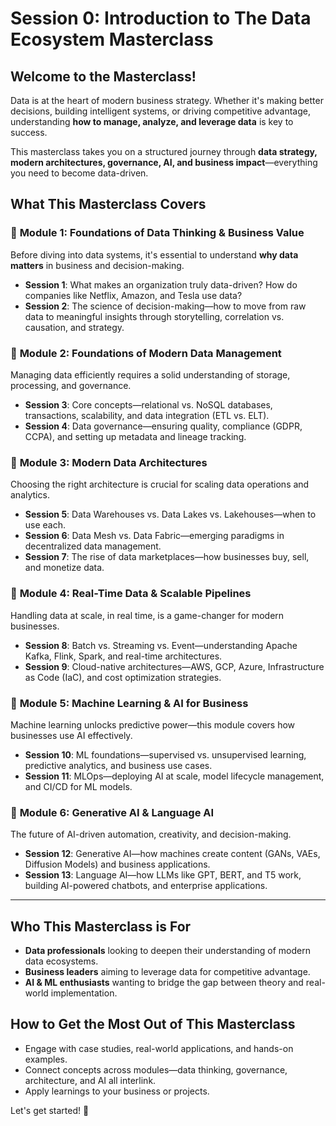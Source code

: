 # Session 0: Introduction to The Data Ecosystem Masterclass

## Welcome to the Masterclass!  

Data is at the heart of modern business strategy. Whether it's making better decisions, building intelligent systems, or driving competitive advantage, understanding **how to manage, analyze, and leverage data** is key to success.  

This masterclass takes you on a structured journey through **data strategy, modern architectures, governance, AI, and business impact**—everything you need to become data-driven.  

## What This Masterclass Covers  

### 📖 **Module 1: Foundations of Data Thinking & Business Value**  
Before diving into data systems, it's essential to understand **why data matters** in business and decision-making.  
- **Session 1**: What makes an organization truly data-driven? How do companies like Netflix, Amazon, and Tesla use data?  
- **Session 2**: The science of decision-making—how to move from raw data to meaningful insights through storytelling, correlation vs. causation, and strategy.  

### 📖 **Module 2: Foundations of Modern Data Management**  
Managing data efficiently requires a solid understanding of storage, processing, and governance.  
- **Session 3**: Core concepts—relational vs. NoSQL databases, transactions, scalability, and data integration (ETL vs. ELT).  
- **Session 4**: Data governance—ensuring quality, compliance (GDPR, CCPA), and setting up metadata and lineage tracking.  

### 📖 **Module 3: Modern Data Architectures**  
Choosing the right architecture is crucial for scaling data operations and analytics.  
- **Session 5**: Data Warehouses vs. Data Lakes vs. Lakehouses—when to use each.  
- **Session 6**: Data Mesh vs. Data Fabric—emerging paradigms in decentralized data management.  
- **Session 7**: The rise of data marketplaces—how businesses buy, sell, and monetize data.  

### 📖 **Module 4: Real-Time Data & Scalable Pipelines**  
Handling data at scale, in real time, is a game-changer for modern businesses.  
- **Session 8**: Batch vs. Streaming vs. Event—understanding Apache Kafka, Flink, Spark, and real-time architectures.  
- **Session 9**: Cloud-native architectures—AWS, GCP, Azure, Infrastructure as Code (IaC), and cost optimization strategies.  

### 📖 **Module 5: Machine Learning & AI for Business**  
Machine learning unlocks predictive power—this module covers how businesses use AI effectively.  
- **Session 10**: ML foundations—supervised vs. unsupervised learning, predictive analytics, and business use cases.  
- **Session 11**: MLOps—deploying AI at scale, model lifecycle management, and CI/CD for ML models.  

### 📖 **Module 6: Generative AI & Language AI**  
The future of AI-driven automation, creativity, and decision-making.  
- **Session 12**: Generative AI—how machines create content (GANs, VAEs, Diffusion Models) and business applications.  
- **Session 13**: Language AI—how LLMs like GPT, BERT, and T5 work, building AI-powered chatbots, and enterprise applications.  

---

## Who This Masterclass is For  
- **Data professionals** looking to deepen their understanding of modern data ecosystems.  
- **Business leaders** aiming to leverage data for competitive advantage.  
- **AI & ML enthusiasts** wanting to bridge the gap between theory and real-world implementation.  

## How to Get the Most Out of This Masterclass  
- Engage with case studies, real-world applications, and hands-on examples.  
- Connect concepts across modules—data thinking, governance, architecture, and AI all interlink.  
- Apply learnings to your business or projects.  

Let's get started! 🚀  
